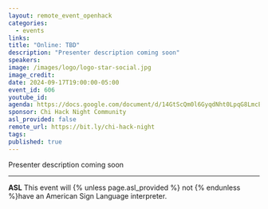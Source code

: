 ```yaml
---
layout: remote_event_openhack
categories:
  - events
links: 
title: "Online: TBD"
description: "Presenter description coming soon"
speakers:
image: /images/logo/logo-star-social.jpg
image_credit:
date: 2024-09-17T19:00:00-05:00
event_id: 606
youtube_id: 
agenda: https://docs.google.com/document/d/14GtScQm0l6GyqdNht0LpqG8LmcEF7i3COjNJ06PaTj8/edit#
sponsor: Chi Hack Night Community
asl_provided: false
remote_url: https://bit.ly/chi-hack-night
tags: 
published: true
---
```


Presenter description coming soon

---

**ASL** This event will {% unless page.asl_provided %} not {% endunless %}have an American Sign Language interpreter.